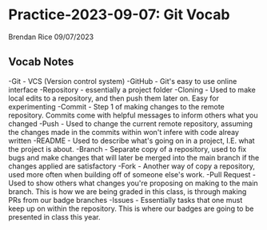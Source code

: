 # Practice-2023-09-07: Git Vocab

Brendan Rice
09/07/2023

## Vocab Notes

-Git - VCS (Version control system) 
-GitHub - Git's easy to use online interface
-Repository - essentially a project folder
-Cloning - Used to make local edits to a repository, and then push them later on. Easy for experimenting
-Commit - Step 1 of making changes to the remote repository. Commits come with helpful messages to inform others what you changed
-Push - Used to change the current remote repository, assuming the changes made in the commits within won't infere with code alreay written
-README - Used to describe what's going on in a project, I.E. what the project is about.
-Branch - Separate copy of a repository, used to fix bugs and make changes that will later be merged into the main branch if the changes applied are satisfactory
-Fork - Another way of copy a repository, used more often when building off of someone else's work.
-Pull Request - Used to show others what changes you're proposing on making to the main branch. This is how we are being graded in this class, is through making PRs from our badge branches
-Issues - Essentially tasks that one must keep up on within the repository. This is where our badges are going to be presented in class this year.
